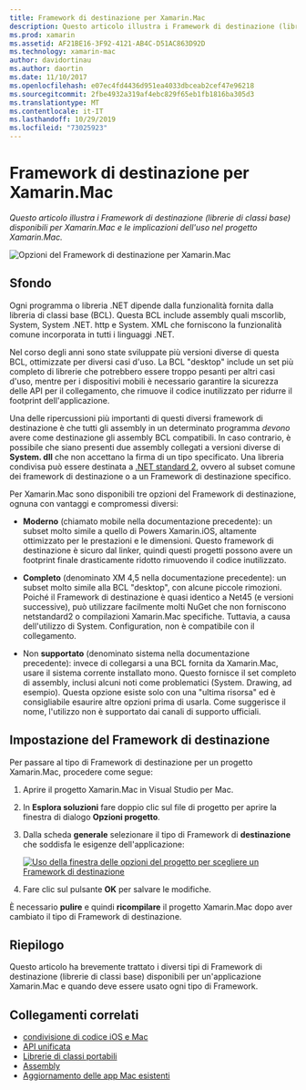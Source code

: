 ```yaml
---
title: Framework di destinazione per Xamarin.Mac
description: Questo articolo illustra i Framework di destinazione (librerie di classi base) disponibili per Xamarin.Mac e le implicazioni dell'uso nel progetto Xamarin.Mac.
ms.prod: xamarin
ms.assetid: AF21BE16-3F92-4121-AB4C-D51AC863D92D
ms.technology: xamarin-mac
author: davidortinau
ms.author: daortin
ms.date: 11/10/2017
ms.openlocfilehash: e07ec4fd4436d951ea4033dbceab2cef47e96218
ms.sourcegitcommit: 2fbe4932a319af4ebc829f65eb1fb1816ba305d3
ms.translationtype: MT
ms.contentlocale: it-IT
ms.lasthandoff: 10/29/2019
ms.locfileid: "73025923"
---
```

# <a name="target-framework-for-xamarinmac"></a>Framework di destinazione per Xamarin.Mac

_Questo articolo illustra i Framework di destinazione (librerie di classi base) disponibili per Xamarin.Mac e le implicazioni dell'uso nel progetto Xamarin.Mac._

![Opzioni del Framework di destinazione per Xamarin.Mac](target-framework-images/select-target.png "Opzioni del Framework di destinazione per Xamarin.Mac")

## <a name="background"></a>Sfondo

Ogni programma o libreria .NET dipende dalla funzionalità fornita dalla libreria di classi base (BCL). Questa BCL include assembly quali mscorlib, System, System .NET. http e System. XML che forniscono la funzionalità comune incorporata in tutti i linguaggi .NET.

Nel corso degli anni sono state sviluppate più versioni diverse di questa BCL, ottimizzate per diversi casi d'uso. La BCL "desktop" include un set più completo di librerie che potrebbero essere troppo pesanti per altri casi d'uso, mentre per i dispositivi mobili è necessario garantire la sicurezza delle API per il collegamento, che rimuove il codice inutilizzato per ridurre il footprint dell'applicazione.

Una delle ripercussioni più importanti di questi diversi framework di destinazione è che tutti gli assembly in un determinato programma *devono* avere come destinazione gli assembly BCL compatibili. In caso contrario, è possibile che siano presenti due assembly collegati a versioni diverse di **System. dll** che non accettano la firma di un tipo specificato. Una libreria condivisa può essere destinata a [.NET standard 2](https://blog.xamarin.com/share-code-net-standard-2-0/), ovvero al subset comune dei framework di destinazione o a un Framework di destinazione specifico.

Per Xamarin.Mac sono disponibili tre opzioni del Framework di destinazione, ognuna con vantaggi e compromessi diversi:

- **Moderno** (chiamato mobile nella documentazione precedente): un subset molto simile a quello di Powers Xamarin.iOS, altamente ottimizzato per le prestazioni e le dimensioni. Questo framework di destinazione è sicuro dal linker, quindi questi progetti possono avere un footprint finale drasticamente ridotto rimuovendo il codice inutilizzato.

- **Completo** (denominato XM 4,5 nella documentazione precedente): un subset molto simile alla BCL "desktop", con alcune piccole rimozioni. Poiché il Framework di destinazione è quasi identico a Net45 (e versioni successive), può utilizzare facilmente molti NuGet che non forniscono netstandard2 o compilazioni Xamarin.Mac specifiche. Tuttavia, a causa dell'utilizzo di System. Configuration, non è compatibile con il collegamento.

- Non **supportato** (denominato sistema nella documentazione precedente): invece di collegarsi a una BCL fornita da Xamarin.Mac, usare il sistema corrente installato mono. Questo fornisce il set completo di assembly, inclusi alcuni noti come problematici (System. Drawing, ad esempio). Questa opzione esiste solo con una "ultima risorsa" ed è consigliabile esaurire altre opzioni prima di usarla. Come suggerisce il nome, l'utilizzo non è supportato dai canali di supporto ufficiali.

## <a name="setting-the-target-framework"></a>Impostazione del Framework di destinazione

Per passare al tipo di Framework di destinazione per un progetto Xamarin.Mac, procedere come segue:

1. Aprire il progetto Xamarin.Mac in Visual Studio per Mac.
2. In **Esplora soluzioni** fare doppio clic sul file di progetto per aprire la finestra di dialogo **Opzioni progetto**.
3. Dalla scheda **generale** selezionare il tipo di Framework di **destinazione** che soddisfa le esigenze dell'applicazione:

    [![Uso della finestra delle opzioni del progetto per scegliere un Framework di destinazione](target-framework-images/select-target-full.png "Uso della finestra delle opzioni del progetto per scegliere un Framework di destinazione")](target-framework-images/select-target-full-large.png#lightbox)

4. Fare clic sul pulsante **OK** per salvare le modifiche.

È necessario **pulire** e quindi **ricompilare** il progetto Xamarin.Mac dopo aver cambiato il tipo di Framework di destinazione.

## <a name="summary"></a>Riepilogo

Questo articolo ha brevemente trattato i diversi tipi di Framework di destinazione (librerie di classi base) disponibili per un'applicazione Xamarin.Mac e quando deve essere usato ogni tipo di Framework.

## <a name="related-links"></a>Collegamenti correlati

- [condivisione di codice iOS e Mac](~/cross-platform/macios/index.md)
- [API unificata](~/cross-platform/macios/unified/index.md)
- [Librerie di classi portabili](~/cross-platform/app-fundamentals/pcl.md)
- [Assembly](~/cross-platform/internals/available-assemblies.md)
- [Aggiornamento delle app Mac esistenti](~/cross-platform/macios/unified/updating-mac-apps.md)
